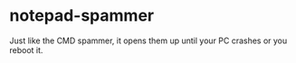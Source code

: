 # notepad-spammer
Just like the CMD spammer, it opens them up until your PC crashes or you reboot it.
